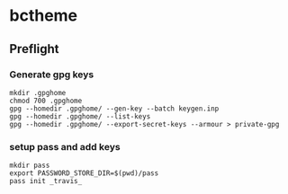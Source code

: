 # bctheme

## Preflight

### Generate gpg keys

    mkdir .gpghome
    chmod 700 .gpghome
    gpg --homedir .gpghome/ --gen-key --batch keygen.inp
    gpg --homedir .gpghome/ --list-keys
    gpg --homedir .gpghome/ --export-secret-keys --armour > private-gpg



### setup pass and add keys

    mkdir pass
    export PASSWORD_STORE_DIR=$(pwd)/pass
    pass init _travis_

